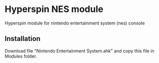 # Hyperspin NES module
Hyperspin module for nintendo entertainment system (nes) console

## Installation
Download file "Nintendo Entertainment System.ahk" and copy this file in Modules folder.
